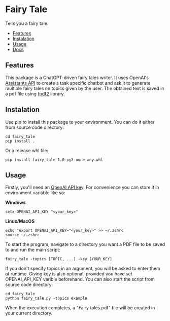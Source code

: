 
# Fairy Tale
Tells you a fairy tale.
- [Features](#features)
- [Instalation](#instalation)
- [Usage](#usage)
- [Docs](https://damiankantorowski.github.io/FairyTale/)
## Features
This package is a ChatGPT-driven fairy tales writer. It uses OpenAI's [Assistants API](https://platform.openai.com/docs/assistants/) to create a task specific chatbot and ask it to generate multiple fairy tales on topics given by the user. The obtained text is saved in a pdf file using [fpdf2](https://github.com/py-pdf/fpdf2) library.
## Instalation
Use pip to install this package to your environment.
You can do it either from source code directory:

    cd fairy_tale
    pip install .
Or a release whl file:

	pip install fairy_tale-1.0-py3-none-any.whl
## Usage
Firstly, you'll need an [OpenAI API key](https://platform.openai.com/api-keys). For convenience you can store it in  environment variable like so:

**Windows**

	setx OPENAI_API_KEY "<your_key>"
**Linux/MacOS**

	echo "export OPENAI_API_KEY="<your_key>" >> ~/.zshrc
	source ~/.zshrc
To start the program, navigate to a directory you want a PDF file to be saved to and run the main script:

	fairy_tale -topics [TOPIC, ...] -key [YOUR_KEY]
If you don't specify topics in an argument, you will be asked to enter them at runtime.
Giving key is also optional, provided you have set OPENAI_API_KEY varible beforehand.
You can also start the script from source code directory:

	cd fairy_tale
    python fairy_tale.py -topics example
When the execution completes, a "Fairy tales.pdf" file will be created in your current directory.
